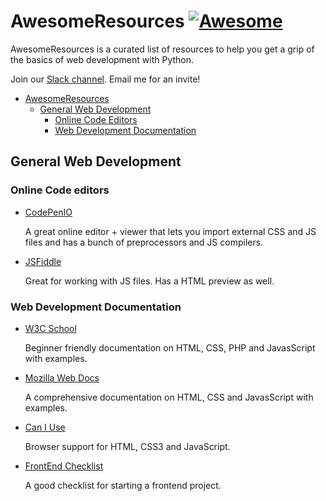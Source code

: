 # AwesomeResources [![Awesome](https://cdn.rawgit.com/sindresorhus/awesome/d7305f38d29fed78fa85652e3a63e154dd8e8829/media/badge.svg)](https://github.com/sindresorhus/awesome)

AwesomeResources is a curated list of resources to help you get a grip of the basics of web development with Python.

Join our [Slack channel](https://smartninjaworkspace.slack.com). Email me for an invite!

- [AwesomeResources](#awesome-resources)
  - [General Web Development](#web-development)
    - [Online Code Editors](#html-easy)
    - [Web Development Documentation](#web-development-documentation)

## General Web Development

### Online Code editors

* [CodePenIO](https://codepen.io)

  A great online editor + viewer that lets you import external CSS and JS files and has a bunch of preprocessors and JS compilers.

* [JSFiddle](https://jsfiddle.net/)

  Great for working with JS files. Has a HTML preview as well.

### Web Development Documentation

* [W3C School](https://www.w3schools.com/)

  Beginner friendly documentation on HTML, CSS, PHP and JavasScript with examples.

* [Mozilla Web Docs](https://developer.mozilla.org/en-US/)

  A comprehensive documentation on HTML, CSS and JavasScript with examples.

* [Can I Use](http://caniuse.com/)

  Browser support for HTML, CSS3 and JavaScript.

* [FrontEnd Checklist](https://github.com/thedaviddias/Front-End-Checklist)

  A good checklist for starting a frontend project.
